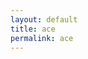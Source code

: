 ```yaml
---
layout: default
title: ace
permalink: ace
---
```

<!-- Add an essay or interpretive material below this line,
using HTML or markdown.  Do not modify this file above this line -->
